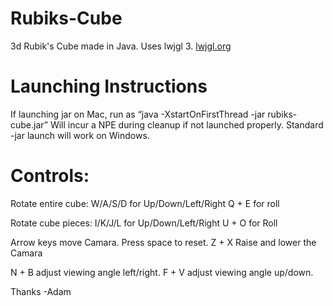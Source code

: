 # Rubiks-Cube
3d Rubik's Cube made in Java. Uses lwjgl 3.
[lwjgl.org](https://lwjgl.org)

# Launching Instructions
If launching jar on Mac, run as “java -XstartOnFirstThread -jar rubiks-cube.jar”
Will incur a NPE during cleanup if not launched properly.
Standard -jar launch will work on Windows.

# Controls:
Rotate entire cube:
W/A/S/D for Up/Down/Left/Right
Q + E for roll

Rotate cube pieces:
I/K/J/L for Up/Down/Left/Right
U + O for Roll

Arrow keys move Camara. Press space to reset.
Z + X Raise and lower the Camara

N + B adjust viewing angle left/right.
F + V adjust viewing angle up/down.

Thanks
-Adam

